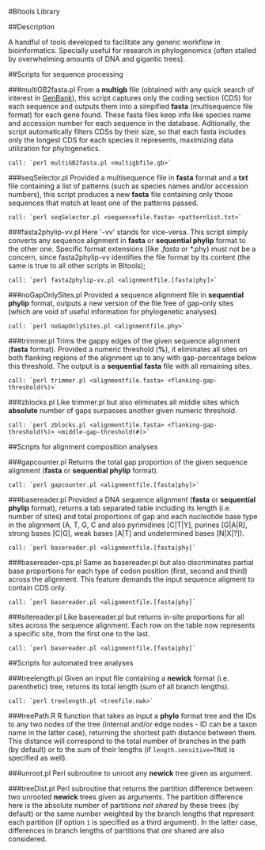 #BItools Library

##Description

A handful of tools developed to facilitate any generic workflow in bioinformatics.
Specially useful for research in phylogenomics (often stalled by overwhelming amounts of DNA and gigantic trees).

##Scripts for sequence processing

###multiGB2fasta.pl
	From a **multigb** file (obtained with any quick search of interest in [GenBank](https://www.ncbi.nlm.nih.gov/genbank/)), this script captures only the coding section (CDS) for each sequence and outputs them into a simpified **fasta** (multisequence file format) for each gene found. These fasta files keep info like species name and accession number for each sequence in the database.
	Aditionally, the script automatically filters CDSs by their size, so that each fasta includes only the longest CDS for each species it represents, maximizing data utilization for phylogenetics.

	call: `perl multiGB2fasta.pl <multigbfile.gb>`

###seqSelector.pl
	Provided a multisequence file in **fasta** format and a **txt** file containing a list of patterns (such as species names and/or accession numbers), this script produces a new **fasta** file containing only those sequences that match at least one of the patterns passed.

	call: `perl seqSelector.pl <sequencefile.fasta> <patternlist.txt>`

###fasta2phylip-vv.pl
	Here '-vv' stands for vice-versa. This script simply converts any sequence alignment in **fasta** or **sequential phylip** format to the other one. Specific format extensions (like *.fasta* or *.phy) must not be a concern, since fasta2phylip-vv identifies the file format by its content (the same is true to all other scripts in BItools);

	call: `perl fasta2phylip-vv.pl <alignmentfile.[fasta|phy]>`

###noGapOnlySites.pl
	Provided a sequence alignment file in **sequential phylip** format, outputs a new version of the file free of gap-only sites (which are void of useful information for phylogenetic analyses).

	call: `perl noGapOnlySites.pl <alignmentfile.phy>`

###trimmer.pl
	Trims the gappy edges of the given sequence alignment (**fasta** format). Provided a numeric threshold (**%**), it eliminates all sites on both flanking regions of the alignment up to any with gap-percentage below this threshold. The output is a **sequential fasta** file with all remaining sites.

	call: `perl trimmer.pl <alignmentfile.fasta> <flanking-gap-threshold(%)>`

###zblocks.pl
	Like trimmer.pl but also eliminates all middle sites which **absolute** number of gaps surpasses another given numeric threshold.

	call: `perl zblocks.pl <alignmentfile.fasta> <flanking-gap-threshold(%)> <middle-gap-threshold(#)>`


##Scripts for alignment composition analyses

###gapcounter.pl
	Returns the total gap proportion of the given sequence alignment (**fasta** or **sequential phylip** format).

	call: `perl gapcounter.pl <alignmentfile.[fasta|phy]>`

###basereader.pl
	Provided a DNA sequence alignment (**fasta** or **sequential phylip** format), returns a tab separated table including its length (i.e. number of sites) and total proportions of gap and each nucleotide base type in the alignment (A, T, G, C and also pyrimidines [C|T|Y], purines [G|A|R], strong bases [C|G], weak bases [A|T] and undetermined bases [N|X|?]).

	call: `perl basereader.pl <alignmentfile.[fasta|phy]`

###basereader-cps.pl
	Same as basereader.pl but also discriminates partial base proportions for each type of codon position (first, second and third) across the alignment. This feature demands the input sequence aligment to contain CDS only.

	call: `perl basereader.pl <alignmentfile.[fasta|phy]`

###sitereader.pl
	Like basereader.pl but returns in-site proportions for all sites across the sequence alignment. Each row on the table now represents a specific site, from the first one to the last.

	call: `perl basereader.pl <alignmentfile.[fasta|phy]`

##Scripts for automated tree analyses

###treelength.pl
	Given an input file containing a **newick** format (i.e. parenthetic) tree, returns its total length (sum of all branch lengths).

	call: `perl treelength.pl <treefile.nwk>`

###treePath.R
	R function that takes as input a **phylo** format tree and the IDs to any two nodes of the tree (internal and/or edge nodes - ID can be a taxon name in the latter case), returning the shortest path distance between them. This distance will correspond to the total number of branches in the path (by default) or to the sum of their lengths (if `length.sensitive=TRUE` is specified as well).

###unroot.pl
	Perl subroutine to unroot any **newick** tree given as argument.

###treeDist.pl
	Perl subroutine that returns the partition difference between two unrooted **newick** trees given as arguments. The partition difference here is the absolute number of partitions *not shared* by these trees (by default) or the same number weighted by the branch lengths that represent each partition (if option `1` is specified as a third argument). In the latter case, differences in branch lengths of partitions that *are* shared are also considered.